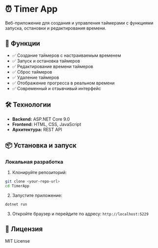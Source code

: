 # ⏰ Timer App

Веб-приложение для создания и управления таймерами с функциями запуска, остановки и редактирования времени.

## 🚀 Функции

- ✅ Создание таймеров с настраиваемым временем
- ✅ Запуск и остановка таймеров
- ✅ Редактирование времени таймеров
- ✅ Сброс таймеров
- ✅ Удаление таймеров
- ✅ Отображение прогресса в реальном времени
- ✅ Современный и отзывчивый интерфейс

## 🛠 Технологии

- **Backend:** ASP.NET Core 9.0
- **Frontend:** HTML, CSS, JavaScript
- **Архитектура:** REST API

## 📦 Установка и запуск

### Локальная разработка

1. Клонируйте репозиторий:
```bash
git clone <your-repo-url>
cd TimerApp
```

2. Запустите приложение:
```bash
dotnet run
```

3. Откройте браузер и перейдите по адресу: `http://localhost:5229`

## 📝 Лицензия

MIT License 